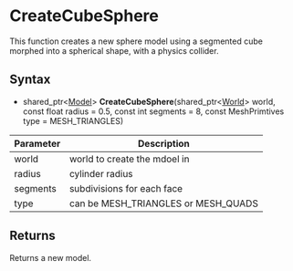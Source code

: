 # CreateCubeSphere

This function creates a new sphere model using a segmented cube morphed into a spherical shape, with a physics collider.

## Syntax

- shared_ptr<[Model](Model.md)> **CreateCubeSphere**(shared_ptr<[World](World.md)> world, const float radius = 0.5, const int segments = 8, const MeshPrimtives type = MESH_TRIANGLES)

| Parameter | Description |
|--|--|
| world | world to create the mdoel in |
| radius | cylinder radius |
| segments | subdivisions for each face |
| type | can be MESH_TRIANGLES or MESH_QUADS |

## Returns 

Returns a new model.
